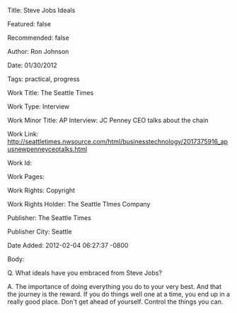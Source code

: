 Title: Steve Jobs Ideals

Featured: false

Recommended: false

Author: Ron Johnson

Date: 01/30/2012

Tags: practical, progress

Work Title: The Seattle Times

Work Type: Interview

Work Minor Title:  AP Interview: JC Penney CEO talks about the chain

Work Link: http://seattletimes.nwsource.com/html/businesstechnology/2017375916_apusnewpenneyceotalks.html

Work Id:  

Work Pages:  

Work Rights:  Copyright

Work Rights Holder:  The Seattle TImes Company

Publisher:  The Seattle Times

Publisher City:  Seattle

Date Added: 2012-02-04 06:27:37 -0800

Body:

Q. What ideals have you embraced from Steve Jobs? 

A. The importance of doing everything you do to your very best. And that the journey is the reward. If you do things well one at a time, you end up in a really good place. Don't get ahead of yourself. Control the things you can.

